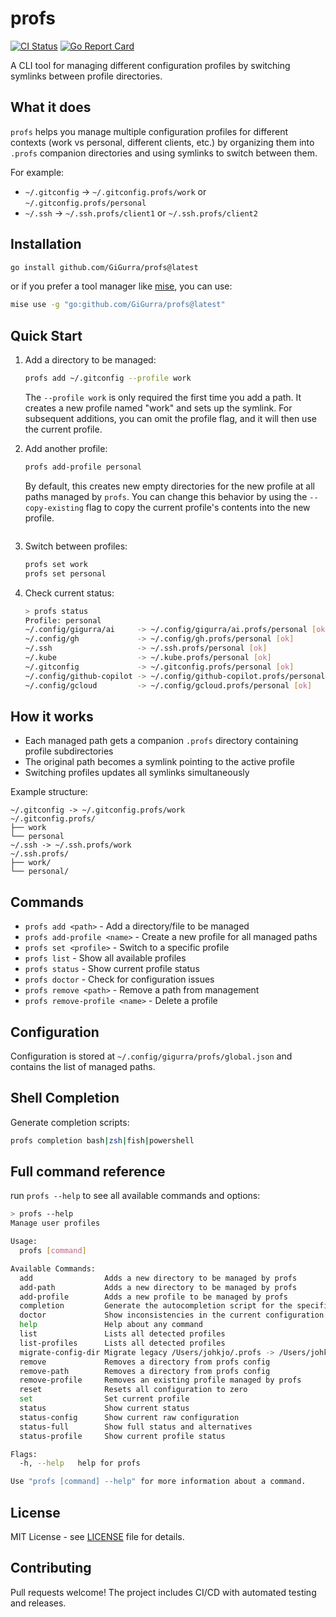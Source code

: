 # profs

[![CI Status](https://github.com/GiGurra/profs/actions/workflows/ci.yml/badge.svg)](https://github.com/GiGurra/profs/actions/workflows/ci.yml)
[![Go Report Card](https://goreportcard.com/badge/github.com/GiGurra/profs)](https://goreportcard.com/report/github.com/GiGurra/profs)

A CLI tool for managing different configuration profiles by switching symlinks between profile directories.

## What it does

`profs` helps you manage multiple configuration profiles for different contexts (work vs personal, different clients,
etc.) by organizing them into `.profs` companion directories and using symlinks to switch between them.

For example:

- `~/.gitconfig` → `~/.gitconfig.profs/work` or `~/.gitconfig.profs/personal`
- `~/.ssh` → `~/.ssh.profs/client1` or `~/.ssh.profs/client2`

## Installation

```bash
go install github.com/GiGurra/profs@latest
```

or if you prefer a tool manager like [mise](https://github.com/jdx/mise), you can use:

```bash
mise use -g "go:github.com/GiGurra/profs@latest"
```

## Quick Start

1. Add a directory to be managed:
   ```bash
   profs add ~/.gitconfig --profile work
   ```
   The `--profile work` is only required the first time you add a path.
   It creates a new profile named "work" and sets up the symlink. For subsequent additions,
   you can omit the profile flag, and it will then use the current profile.

2. Add another profile:
   ```bash
   profs add-profile personal
   ```
   By default, this creates new empty directories for the new profile at all paths managed by `profs`.
   You can change this behavior by using the `--copy-existing` flag to copy the current profile's 
   contents into the new profile.
   ```bash

3. Switch between profiles:
   ```bash
   profs set work
   profs set personal
   ```

4. Check current status:
   ```bash
   > profs status
   Profile: personal
   ~/.config/gigurra/ai     -> ~/.config/gigurra/ai.profs/personal [ok]
   ~/.config/gh             -> ~/.config/gh.profs/personal [ok]
   ~/.ssh                   -> ~/.ssh.profs/personal [ok]
   ~/.kube                  -> ~/.kube.profs/personal [ok]
   ~/.gitconfig             -> ~/.gitconfig.profs/personal [ok]
   ~/.config/github-copilot -> ~/.config/github-copilot.profs/personal [ok]
   ~/.config/gcloud         -> ~/.config/gcloud.profs/personal [ok]
   ```

## How it works

- Each managed path gets a companion `.profs` directory containing profile subdirectories
- The original path becomes a symlink pointing to the active profile
- Switching profiles updates all symlinks simultaneously

Example structure:

```
~/.gitconfig -> ~/.gitconfig.profs/work
~/.gitconfig.profs/
├── work
└── personal
~/.ssh -> ~/.ssh.profs/work
~/.ssh.profs/
├── work/
└── personal/
```

## Commands

- `profs add <path>` - Add a directory/file to be managed
- `profs add-profile <name>` - Create a new profile for all managed paths
- `profs set <profile>` - Switch to a specific profile
- `profs list` - Show all available profiles
- `profs status` - Show current profile status
- `profs doctor` - Check for configuration issues
- `profs remove <path>` - Remove a path from management
- `profs remove-profile <name>` - Delete a profile

## Configuration

Configuration is stored at `~/.config/gigurra/profs/global.json` and contains the list of managed paths.

## Shell Completion

Generate completion scripts:

```bash
profs completion bash|zsh|fish|powershell
```

## Full command reference

run `profs --help` to see all available commands and options:

```bash
> profs --help
Manage user profiles

Usage:
  profs [command]

Available Commands:
  add                Adds a new directory to be managed by profs
  add-path           Adds a new directory to be managed by profs
  add-profile        Adds a new profile to be managed by profs
  completion         Generate the autocompletion script for the specified shell
  doctor             Show inconsistencies in the current configuration
  help               Help about any command
  list               Lists all detected profiles
  list-profiles      Lists all detected profiles
  migrate-config-dir Migrate legacy /Users/johkjo/.profs -> /Users/johkjo/.config/gigurra/profs
  remove             Removes a directory from profs config
  remove-path        Removes a directory from profs config
  remove-profile     Removes an existing profile managed by profs
  reset              Resets all configuration to zero
  set                Set current profile
  status             Show current status
  status-config      Show current raw configuration
  status-full        Show full status and alternatives
  status-profile     Show current profile status

Flags:
  -h, --help   help for profs

Use "profs [command] --help" for more information about a command.
```

## License

MIT License - see [LICENSE](LICENSE) file for details.

## Contributing

Pull requests welcome! The project includes CI/CD with automated testing and releases.